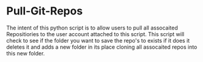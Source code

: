 # Pull-Git-Repos



The intent of this python script is to allow users to pull all assocaited Repositiories to the user account attached to this script. This script will check to see if the folder you want to save the repo's to exists if it does it deletes it and adds a new folder in its place cloning all assocaited repos into this new folder.
